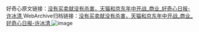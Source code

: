 好奇心原文链接：[没有买卖就没有杀害，天猫和京东年中开战_商业_好奇心日报-许冰清 ](https://www.qdaily.com/articles/9985.html)
WebArchive归档链接：[没有买卖就没有杀害，天猫和京东年中开战_商业_好奇心日报-许冰清 ](http://web.archive.org/web/20170803151726/http://www.qdaily.com:80/articles/9985.html)
![image](http://ww3.sinaimg.cn/large/007d5XDply1g3vhhvw76nj30u02jfh9e)